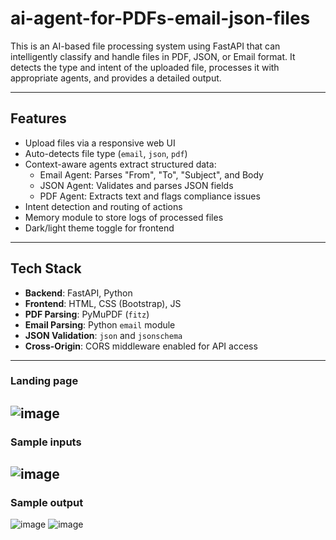 # ai-agent-for-PDFs-email-json-files


This is an AI-based file processing system using FastAPI that can intelligently classify and handle files in PDF, JSON, or Email format. It detects the type and intent of the uploaded file, processes it with appropriate agents, and provides a detailed output.

---

## Features

- Upload files via a responsive web UI
- Auto-detects file type (`email`, `json`, `pdf`)
- Context-aware agents extract structured data:
  - Email Agent: Parses "From", "To", "Subject", and Body
  - JSON Agent: Validates and parses JSON fields
  - PDF Agent: Extracts text and flags compliance issues
- Intent detection and routing of actions
- Memory module to store logs of processed files
- Dark/light theme toggle for frontend
---

##  Tech Stack

- **Backend**: FastAPI, Python
- **Frontend**: HTML, CSS (Bootstrap), JS
- **PDF Parsing**: PyMuPDF (`fitz`)
- **Email Parsing**: Python `email` module
- **JSON Validation**: `json` and `jsonschema`
- **Cross-Origin**: CORS middleware enabled for API access
---
### Landing page
![image](https://github.com/user-attachments/assets/19866231-5efc-41c7-998d-9701fedd121f)
---
### Sample inputs
![image](https://github.com/user-attachments/assets/b02a01cf-f455-46a2-9afc-7792e550de0b)
---
### Sample output
![image](https://github.com/user-attachments/assets/dc54f007-9d0a-4f42-8fc3-8f4dcfd642c8)
![image](https://github.com/user-attachments/assets/463f48d8-fbbb-42ed-af25-13ca01acee19)


